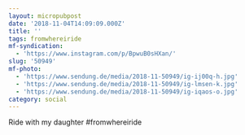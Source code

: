 ```yaml
---
layout: micropubpost
date: '2018-11-04T14:09:09.000Z'
title: ''
tags: fromwhereiride
mf-syndication:
  - 'https://www.instagram.com/p/BpwuB0sHXan/'
slug: '50949'
mf-photo:
  - 'https://www.sendung.de/media/2018-11-50949/ig-ij00q-h.jpg'
  - 'https://www.sendung.de/media/2018-11-50949/ig-lmsen-k.jpg'
  - 'https://www.sendung.de/media/2018-11-50949/ig-iqaos-o.jpg'
category: social
---
```

Ride with my daughter #fromwhereiride
